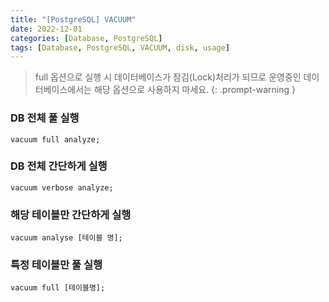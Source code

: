 ```yaml
---
title: "[PostgreSQL] VACUUM"
date: 2022-12-01
categories: [Database, PostgreSQL]
tags: [Database, PostgreSQL, VACUUM, disk, usage]
---
```


> full 옵션으로 실행 시 데이터베이스가 잠김(Lock)처리가 되므로 운영중인 데이터베이스에서는 해당 옵션으로 사용하지 마세요.
{: .prompt-warning }

### DB 전체 풀 실행
```terminal
vacuum full analyze;
```

### DB 전체 간단하게 실행
```terminal
vacuum verbose analyze;
```

### 해당 테이블만 간단하게 실행
```terminal
vacuum analyse [테이블 명];
```

### 특정 테이블만 풀 실행
```terminal
vacuum full [테이블명];
```